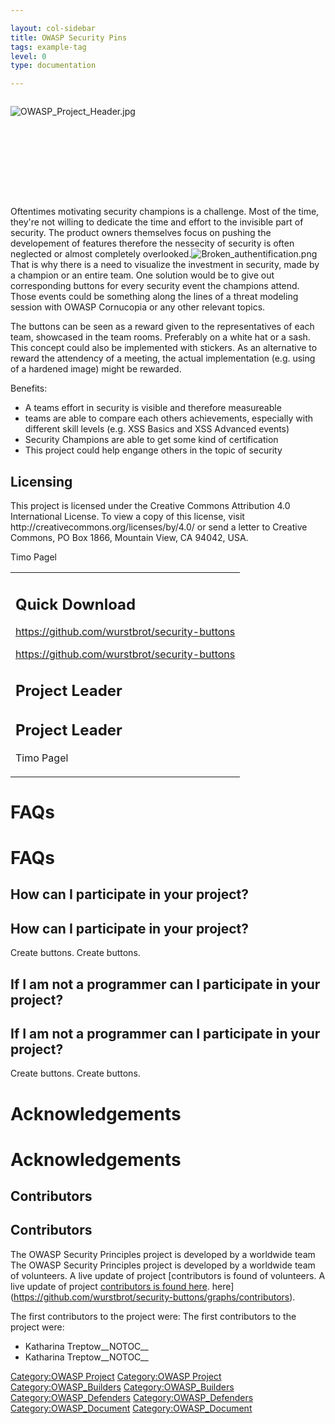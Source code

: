 ```yaml
---

layout: col-sidebar
title: OWASP Security Pins
tags: example-tag
level: 0
type: documentation

---
```

<div style="width:100%;height:160px;border:0,margin:0;overflow: hidden;">

![OWASP_Project_Header.jpg](OWASP_Project_Header.jpg
"OWASP_Project_Header.jpg")

</div>

<table>
<tbody>
<tr class="odd">
<p>Oftentimes motivating security champions is a challenge. Most of the time, they're not willing to dedicate the time and effort to the invisible part of security. The product owners themselves focus on pushing the developement of features therefore the nessecity of security is often neglected or almost completely overlooked.<img src="Broken_authentification.png" title="fig:Broken_authentification.png" alt="Broken_authentification.png" />That is why there is a need to visualize the investment in security, made by a champion or an entire team. One solution would be to give out corresponding buttons for every security event the champions attend. Those events could be something along the lines of a threat modeling session with OWASP Cornucopia or any other relevant topics.</p>
<p>The buttons can be seen as a reward given to the representatives of each team, showcased in the team rooms. Preferably on a white hat or a sash. This concept could also be implemented with stickers. As an alternative to reward the attendency of a meeting, the actual implementation (e.g. using of a hardened image) might be rewarded.</p>
<p>Benefits:</p>
<ul>
<li>A teams effort in security is visible and therefore measureable</li>
<li>teams are able to compare each others achievements, especially with different skill levels (e.g. XSS Basics and XSS Advanced events)</li>
<li>Security Champions are able to get some kind of certification</li>
<li>This project could help engange others in the topic of security</li>
</ul>
<h2 id="licensing">Licensing</h2>
<p>This project is licensed under the Creative Commons Attribution 4.0 International License. To view a copy of this license, visit http://creativecommons.org/licenses/by/4.0/ or send a letter to Creative Commons, PO Box 1866, Mountain View, CA 94042, USA.</p></td>
<td><h2 id="quick_download">Quick Download</h2>
<p><a href="https://github.com/wurstbrot/security-buttons">https://github.com/wurstbrot/security-buttons</a></p>
<p><a href="https://github.com/wurstbrot/security-buttons">https://github.com/wurstbrot/security-buttons</a></p>
<h2 id="project_leader">Project Leader</h2>
<h2 id="project_leader">Project Leader</h2>
<p>Timo Pagel</p></td>
<p>Timo Pagel</p></td>
</tr>
</tr>
</tbody>
</tbody>
</table>
</table>


# FAQs
# FAQs


## How can I participate in your project?
## How can I participate in your project?


Create buttons.
Create buttons.


## If I am not a programmer can I participate in your project?
## If I am not a programmer can I participate in your project?


Create buttons.
Create buttons.


# Acknowledgements
# Acknowledgements


## Contributors
## Contributors


The OWASP Security Principles project is developed by a worldwide team
The OWASP Security Principles project is developed by a worldwide team
of volunteers. A live update of project [contributors is found
of volunteers. A live update of project [contributors is found
here](https://github.com/wurstbrot/security-buttons/graphs/contributors).
here](https://github.com/wurstbrot/security-buttons/graphs/contributors).


The first contributors to the project were:
The first contributors to the project were:


  - Katharina Treptow__NOTOC__
  - Katharina Treptow__NOTOC__


[Category:OWASP Project](Category:OWASP_Project "wikilink")
[Category:OWASP Project](Category:OWASP_Project "wikilink")
[Category:OWASP_Builders](Category:OWASP_Builders "wikilink")
[Category:OWASP_Builders](Category:OWASP_Builders "wikilink")
[Category:OWASP_Defenders](Category:OWASP_Defenders "wikilink")
[Category:OWASP_Defenders](Category:OWASP_Defenders "wikilink")
[Category:OWASP_Document](Category:OWASP_Document "wikilink")
[Category:OWASP_Document](Category:OWASP_Document "wikilink")
